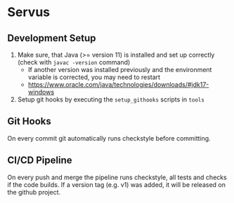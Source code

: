 # Servus

## Development Setup

 1. Make sure, that Java (>= version 11) is installed and set up correctly (check with `javac -version` command)
    - If another version was installed previously and the environment variable is corrected, you may need to restart
    - https://www.oracle.com/java/technologies/downloads/#jdk17-windows 
 2. Setup git hooks by executing the `setup_githooks` scripts in `tools`

## Git Hooks

On every commit git automatically runs checkstyle before committing.

## CI/CD Pipeline

On every push and merge the pipeline runs checkstyle, all tests and checks if the code builds.
If a version tag (e.g. v1) was added, it will be released on the github project.
